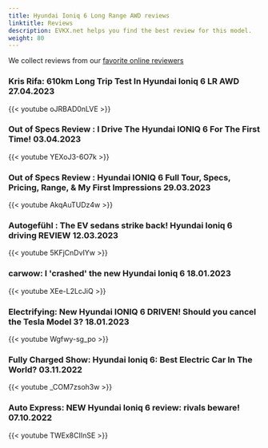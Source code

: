 ```yaml
---
title: Hyundai Ioniq 6 Long Range AWD reviews
linktitle: Reviews
description: EVKX.net helps you find the best review for this model. 
weight: 80
---
```

We collect reviews from our [favorite online reviewers](/guides/evreviewers/)

### Kris Rifa: 610km Long Trip Test In Hyundai Ioniq 6 LR AWD 27.04.2023

{{< youtube oJRBAD0nLVE >}}

### Out of Specs Review : I Drive The Hyundai IONIQ 6 For The First Time! 03.04.2023

{{< youtube YEXoJ3-6O7k >}}

### Out of Specs Review : Hyundai IONIQ 6 Full Tour, Specs, Pricing, Range, & My First Impressions 29.03.2023

{{< youtube AkqAuTUDz4w >}}

### Autogefühl : The EV sedans strike back! Hyundai Ioniq 6 driving REVIEW 12.03.2023

{{< youtube 5KFjCnDvIYw >}}

### carwow: I 'crashed' the new Hyundai Ioniq 6  18.01.2023

{{< youtube XEe-L2LcJiQ >}}

### Electrifying: New Hyundai IONIQ 6 DRIVEN! Should you cancel the Tesla Model 3? 18.01.2023

{{< youtube Wgfwy-sg_po >}}

### Fully Charged Show: Hyundai Ioniq 6: Best Electric Car In The World? 03.11.2022

{{< youtube _COM7zsoh3w >}}

### Auto Express: NEW Hyundai Ioniq 6 review: rivals beware! 07.10.2022

{{< youtube TWEx8CIInSE >}}

